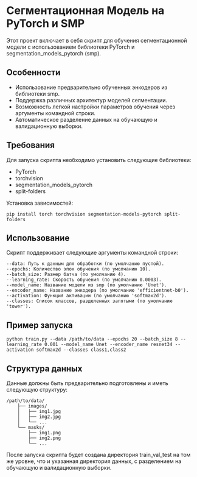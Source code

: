 # Сегментационная Модель на PyTorch и SMP

Этот проект включает в себя скрипт для обучения сегментационной модели с использованием библиотеки PyTorch и segmentation_models_pytorch (smp).

## Особенности

- Использование предварительно обученных энкодеров из библиотеки smp.
- Поддержка различных архитектур моделей сегментации.
- Возможность легкой настройки параметров обучения через аргументы командной строки.
- Автоматическое разделение данных на обучающую и валидационную выборки.

## Требования

Для запуска скрипта необходимо установить следующие библиотеки:

- PyTorch
- torchvision
- segmentation_models_pytorch
- split-folders

Установка зависимостей:

```
pip install torch torchvision segmentation-models-pytorch split-folders
```
## Использование

Скрипт поддерживает следующие аргументы командной строки:

    --data: Путь к данным для обработки (по умолчанию пустой).
    --epochs: Количество эпох обучения (по умолчанию 10).
    --batch_size: Размер батча (по умолчанию 4).
    --learning_rate: Скорость обучения (по умолчанию 0.0003).
    --model_name: Название модели из smp (по умолчанию 'Unet').
    --encoder_name: Название энкодера (по умолчанию 'efficientnet-b0').
    --activation: Функция активации (по умолчанию 'softmax2d').
    --classes: Список классов, разделенных запятыми (по умолчанию 'tower').

## Пример запуска
```
python train.py --data /path/to/data --epochs 20 --batch_size 8 --learning_rate 0.001 --model_name Unet --encoder_name resnet34 --activation softmax2d --classes class1,class2
```
## Структура данных

Данные должны быть предварительно подготовлены и иметь следующую структуру:

```
/path/to/data/
    ├── images/
    │   ├── img1.jpg
    │   ├── img2.jpg
    │   └── ...
    └── masks/
        ├── img1.png
        ├── img2.png
        └── ...
```

После запуска скрипта будет создана директория train_val_test на том же уровне, что и указанная директория данных, с разделением на обучающую и валидационную выборки.
